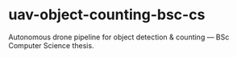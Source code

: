 # uav-object-counting-bsc-cs
Autonomous drone pipeline for object detection &amp; counting — BSc Computer Science thesis.
